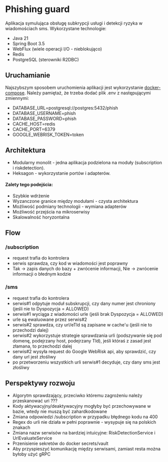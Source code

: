 # Phishing guard
Aplikacja symulująca obsługę subkrypcji usługi i detekcji ryzyka w wiadomościach sms.
Wykorzystane technologie:
* Java 21
* Spring Boot 3.5
* WebFlux (wiele operacji I/O - nieblokująco)
* Redis
* PostgreSQL (sterowniki R2DBC)

## Uruchamianie
Najszybszym sposobem uruchomienia aplikacji jest wykorzystanie [docker-compose](docker-compose.yml). Należy pamiętaż, że trzeba dodać plik .env z następującymi zmiennymi:
* DATABASE_URL=postgresql://postgres:5432/phish
* DATABASE_USERNAME=phish
* DATABASE_PASSWORD=phish
* CACHE_HOST=redis
* CACHE_PORT=6379
* GOOGLE_WEBRISK_TOKEN=token

## Architektura
* Modularny monolit - jedna aplikacja podzielona na moduły (subscription i riskdetection).
* Heksagon - wykorzystanie portów i adapterów.
#### Zalety tego podejścia:
* Szybkie wdrżenie
* Wyzanczone granice między modułami - czysta architektura
* Możliwość podmiany technologii - wymiana adapterów
* Możliwość przejścia na mikroserwisy
* Skalowalność horyzontalna

## Flow
### /subscription
* request trafia do kontrolera
* serwis sprawdza, czy kod w wiadomości jest poprawny
* Tak -> zapis danych do bazy + zwrócenie informacji, Nie -> zwrócenie informacji o błednym kodzie
### /sms
* request trafia do kontrolera
* serwis#1 odpytuje moduł subskrupcji, czy dany numer jest chroniony (jeśli nie to Dyspozycja = ALLOWED)
* serwis#1 wyciąga z wiadomości urle (jeśli brak Dyspozycja = ALLOWED)
* urle są ewaluowane przez serwis#2
* serwis#2 sprawdza, czy url/eTld są zapisane w cache'u (jeśli nie to przechodzi dalej)
* serwis#2 wykorzystuje strategie sprawdzania urli (podszywanie się pod domenę, podejrzany host, podejrzany Tld), jeśli któraś z zasad jest złamana, to przechodzi dalej
* serwis#2 wysyła request do Google WebRisk api, aby sprawdzić, czy dany url jest złośliwy
* po przetworzeniu wszystkich urli serwis#1 decyduje, czy dany sms jest złośliwy


## Perspektywy rozwoju
* Algorytm sprawdzający, przeciwko któremu zagrożeniu należy przeskanować uri ???
* Kody aktywacyjny/deaktywacyjny mogłyby być przechowywane w bazie, wtedy nie muszą być zahardkodowane
* Zmiana odpowiedzi /subscription w przypadku błędnego kodu na 400
* Regex do urli nie działa w pełni poprawnie - wysypuje się na polskich znakach
* Zmiana nazw serwisów na bardziej intuicyjne: RiskDetectionService i UrlEvaluateService
* Przenisienie sekretów do docker secrets/vault
* Aby przyspieszyć komunikację między serwisami, zamiast resta można byłoby użyć gRPC